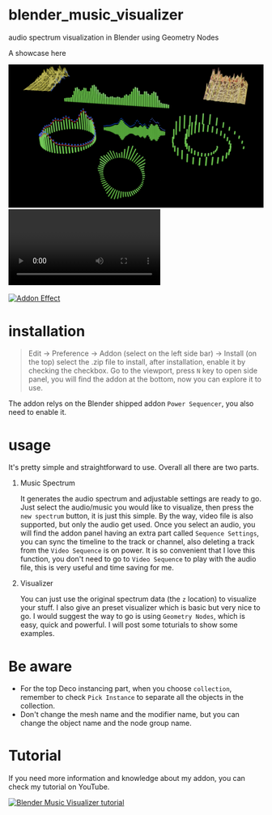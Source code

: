 # blender_music_visualizer
audio spectrum visualization in Blender using Geometry Nodes

A showcase here

![](https://github.com/westNeighbor/blender_music_visualizer/blob/main/0490.png)
![](https://github.com/westNeighbor/blender_music_visualizer/blob/main/Music_visualizer_show.mp4)

[![Addon Effect](http://img.youtube.com/vi/FwPJHIYeGy8/0.jpg)](https://www.youtube.com/watch?v=FwPJHIYeGy8)

# installation
> Edit -> Preference -> Addon (select on the left side bar) -> Install (on the top)
select the .zip file to install, after installation, enable it by checking the checkbox.
Go to the viewport, press `N` key to open side panel, you will find the addon at the bottom, now you can explore it to use.

The addon relys on the Blender shipped addon `Power Sequencer`, you also need to enable it.

# usage
It's pretty simple and straightforward to use. Overall all there are two parts. 
1. Music Spectrum

   It generates the audio spectrum and adjustable settings are ready to go. Just select the audio/music you would like to visualize, then press the `new spectrum` button, it is just this simple. By the way, video file is also supported, but only the audio get used.
   Once you select an audio, you will find the addon panel having an extra part called `Sequence Settings`, you can sync the timeline to the track or channel, also deleting a track from the `Video Sequence` is on power. It is so convenient that I love this function, you don't need to go to `Video Sequence` to play with the audio file, this is very useful and time saving for me.
2. Visualizer
   
   You can just use the original spectrum data (the `z` location) to visualize your stuff. I also give an preset visualizer which is basic but very nice to go. I would suggest the way to go is using `Geometry Nodes`, which is easy, quick and powerful. I will post some toturials to show some examples.

# Be aware

- For the top Deco instancing part, when you choose `collection`, remember to check `Pick Instance` to separate all the objects in the collection. 
- Don't change the mesh name and the modifier name, but you can change the object name and the node group name.
  
# Tutorial
If you need more information and knowledge about my addon, you can check my tutorial on YouTube.

[![Blender Music Visualizer tutorial](https://img.youtube.com/vi/I4mhP8GXmYo/hqdefault.jpg)](https://www.youtube.com/watch?v=I4mhP8GXmYo)
